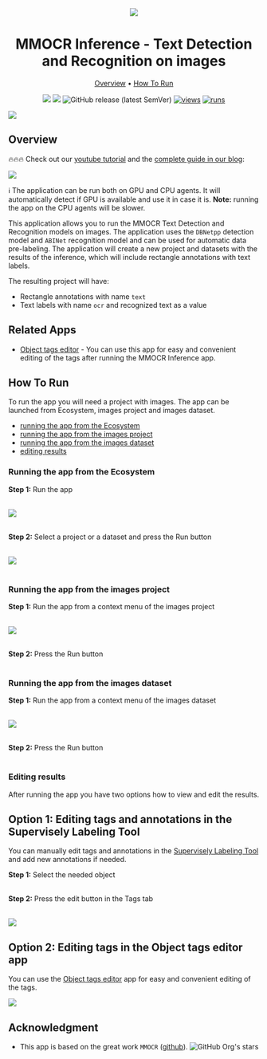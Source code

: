 <div align="center" markdown>
<img src="https://github-production-user-asset-6210df.s3.amazonaws.com/118521851/262653323-44374612-28aa-4750-81df-c43efd561aa6.png"/>

# MMOCR Inference - Text Detection and Recognition on images

<p align="center">
  <a href="#Overview">Overview</a> •
  <a href="#How-To-Run">How To Run</a>
</p>

[![](https://img.shields.io/badge/supervisely-ecosystem-brightgreen)](https://ecosystem.supervise.ly/apps/supervisely-ecosystem/mmocr-inference)
[![](https://img.shields.io/badge/slack-chat-green.svg?logo=slack)](https://supervise.ly/slack)
![GitHub release (latest SemVer)](https://img.shields.io/github/v/release/supervisely-ecosystem/mmocr-inference)
[![views](https://app.supervise.ly/img/badges/views/supervisely-ecosystem/mmocr-inference.png)](https://supervise.ly)
[![runs](https://app.supervise.ly/img/badges/runs/supervisely-ecosystem/mmocr-inference.png)](https://supervise.ly)

</div>

<img src="https://github-production-user-asset-6210df.s3.amazonaws.com/118521851/262668367-6392abe9-8176-4c87-8533-115ed537049e.png">

## Overview

🔥🔥🔥 Check out our [youtube tutorial](https://youtu.be/g7qfSYkkpUA?si=wKLa1z-0dP3rVhP2) and the [complete guide in our blog](https://supervisely.com/blog/mmocr/):   

<a data-key="sly-embeded-video-link" href="https://youtu.be/g7qfSYkkpUA?si=wKLa1z-0dP3rVhP" data-video-code="g7qfSYkkpUA?si=wKLa1z-0dP3rVhP">
  <picture>
    <img src="https://github.com/supervisely-ecosystem/mmocr-inference/assets/106374579/5c7a2e94-0099-4222-9152-9a3267963d1c">
  <picture>
</a>

ℹ️ The application can be run both on GPU and CPU agents. It will automatically detect if GPU is available and use it in case it is. **Note:** running the app on the CPU agents will be slower.

This application allows you to run the MMOCR Text Detection and Recognition models on images. The application uses the `DBNetpp` detection model and `ABINet` recognition model and can be used for automatic data pre-labeling. The application will create a new project and datasets with the results of the inference, which will include rectangle annotations with text labels.<br>

The resulting project will have:

- Rectangle annotations with name `text`
- Text labels with name `ocr` and recognized text as a value

## Related Apps

- [Object tags editor](https://ecosystem.supervisely.com/apps/object-tags-redactor) - You can use this app for easy and convenient editing of the tags after running the MMOCR Inference app.

## How To Run

To run the app you will need a project with images. The app can be launched from Ecosystem, images project and images dataset.

- [running the app from the Ecosystem](#running-the-app-from-the-ecosystem)
- [running the app from the images project](#running-the-app-from-the-images-project)
- [running the app from the images dataset](#running-the-app-from-the-images-dataset)
- [editing results](#editing-results)

### Running the app from the Ecosystem

**Step 1:** Run the app<br><br>

<img src="https://github-production-user-asset-6210df.s3.amazonaws.com/118521851/262659619-a643c84d-1418-456e-9110-ec107dbe4601.png"/><br><br>

**Step 2:** Select a project or a dataset and press the Run button<br><br>

<img src="https://github-production-user-asset-6210df.s3.amazonaws.com/118521851/262659634-4f0a1037-4af9-4516-9c53-fad3576b2816.png"/><br><br>

### Running the app from the images project

**Step 1:** Run the app from a context menu of the images project<br><br>

<img src="https://github-production-user-asset-6210df.s3.amazonaws.com/118521851/262659643-f9d07c69-864d-4aaf-9331-84322d6df4ef.png"/><br><br>

**Step 2:** Press the Run button<br><br>

### Running the app from the images dataset

**Step 1:** Run the app from a context menu of the images dataset<br><br>

<img src="https://github-production-user-asset-6210df.s3.amazonaws.com/118521851/262659651-929f09b6-35e3-4473-961f-8696fa4ba9fc.png"/><br><br>

**Step 2:** Press the Run button<br><br>

### Editing results

After running the app you have two options how to view and edit the results.

## Option 1: Editing tags and annotations in the Supervisely Labeling Tool

You can manually edit tags and annotations in the [Supervisely Labeling Tool](https://ecosystem.supervisely.com/annotation_tools/image-labeling-tool-v1) and add new annotations if needed.

**Step 1:** Select the needed object<br><br>

**Step 2:** Press the edit button in the Tags tab<br><br>

<img src="https://github-production-user-asset-6210df.s3.amazonaws.com/118521851/262668435-80cb90e8-cba4-4eff-b59d-62d8a0710df9.png">

## Option 2: Editing tags in the Object tags editor app

You can use the [Object tags editor](https://ecosystem.supervisely.com/apps/object-tags-redactor) app for easy and convenient editing of the tags.<br>

![](https://github-production-user-asset-6210df.s3.amazonaws.com/118521851/262675779-53362426-a306-409f-b764-25cfe70c08f5.gif)

## Acknowledgment

- This app is based on the great work `MMOCR` ([github](https://github.com/open-mmlab/mmocr)). ![GitHub Org's stars](https://img.shields.io/github/stars/open-mmlab/mmocr?style=social)
